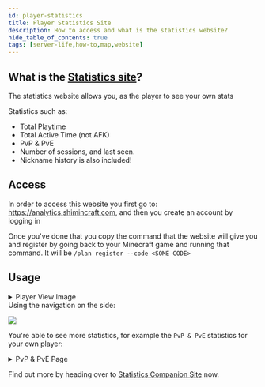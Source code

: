 ```yaml
---
id: player-statistics
title: Player Statistics Site
description: How to access and what is the statistics website?
hide_table_of_contents: true
tags: [server-life,how-to,map,website]
---
```


## What is the [Statistics site](https://analytics.shimincraft.com)?
The statistics website allows you, as the player to see your own stats

Statistics such as:
- Total Playtime
- Total Active Time (not AFK)
- PvP & PvE
- Number of sessions, and last seen.
- Nickname history is also included!

## Access
In order to access this website you first go to: https://analytics.shimincraft.com, and then you create an account by logging in

Once you've done that you copy the command that the website will give you and register by going back to your Minecraft game and running that command.
It will be `/plan register --code <SOME CODE>`

## Usage
<details>
    <summary>Player View Image</summary>
    <img src="/img/docs/server-life/companion-sites/analytics/player-view.webp" />
</details>
Using the navigation on the side:

![](/img/docs/server-life/companion-sites/analytics/nav.webp)

You're able to see more statistics, for example the `PvP & PvE` statistics for your own player:
<details>
    <summary>PvP & PvE Page</summary>
    <img src="/img/docs/server-life/companion-sites/analytics/pvp-and-pve.webp" />
</details>

Find out more by heading over to [Statistics Companion Site](https://analytics.shimincraft.com) now.


